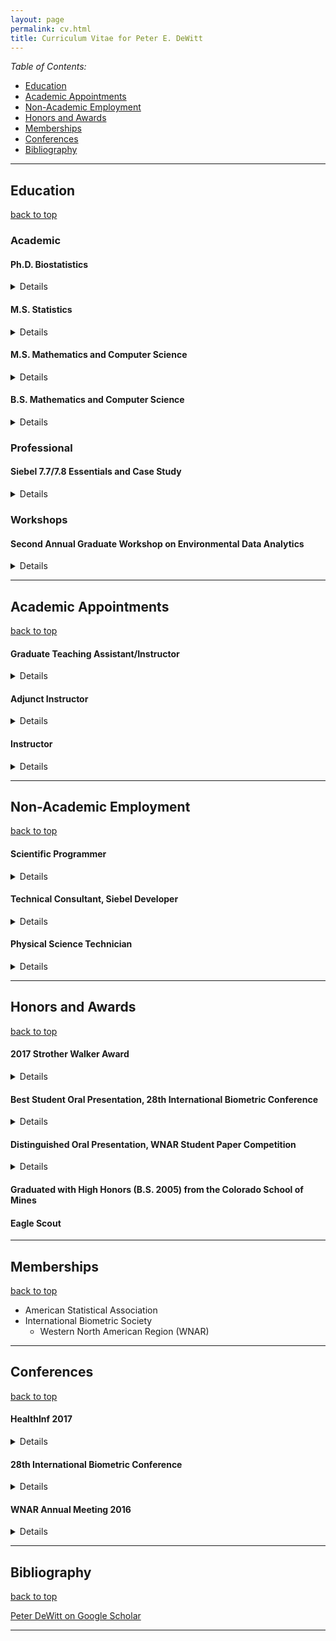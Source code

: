 ```yaml
---
layout: page
permalink: cv.html
title: Curriculum Vitae for Peter E. DeWitt
---
```


<a name="top"></a> *Table of Contents:*

* [Education](#education)
* [Academic Appointments](#academic_appointments)
* [Non-Academic Employment](#non_academic_employment)
* [Honors and Awards](#honor_awards)
* [Memberships](#memberships)
* [Conferences](#Conferences)
* [Bibliography](#Bibliography)

----

## <a name="education"></a>Education

[back to top](#top)

### Academic

#### Ph.D. Biostatistics
<details>
<ul>
<li> Title: Parsimonious B-Spline Regression Models via Control Polygon and Control Net Reduction for Identifying Factors Explaining Variation in Daily Hormone Profiles During the Menopausal Transition </li>
<li> Co-advisors: Nichole Carlson and Samantha MaWhinney
<li> May 2017 </li>
<li> University of Colorado Anschutz Medical Campus, Aurora, Colorado </li>
</ul>
</details>

#### M.S. Statistics
<details>
<ul>
<li> 2010 </li>
<li> Colorado State University, Fort Collins, Colorado</li>
</ul>
</details>

#### M.S. Mathematics and Computer Science
<details>
<ul>
<li> 2007 </li>
<li> Colorado School of Mines, Golden, Colorado</li>
</ul>
</details>

#### B.S. Mathematics and Computer Science
<details>
<ul>
<li> 2005 </li>
<li> Colorado School of Mines, Golden, Colorado</li>
<li> Graduate with High Honors </li>
<li> Minor: Engineering </li>
</ul>
</details>


### Professional

#### Siebel 7.7/7.8 Essentials and Case Study
<details>
<ul>
<li> 2007 </li>
<li> Siebel University, Los Angeles, California</li>
</ul>
</details>

### Workshops

#### Second Annual Graduate Workshop on Environmental Data Analytics
<details>
<ul>
<li> July 2015 </li>
<li> National Center for Atmospheric Research, Boulder, Colorado </li>
</ul>
</details>


-----

## <a name="academic_appointments"></a> Academic Appointments

[back to top](#top)

#### Graduate Teaching Assistant/Instructor
<details>
<ul>
<li> 2008-2010</li>
<li> Department of Statistics, Colorado State University, Fort Collins, Colorado</li>
</ul>
</details>

#### Adjunct Instructor
<details>
<ul>
<li> 2006-2007 </li>
<li> Department of Mathematics, Red Rocks Community Colorado, Lakewood, Colorado</li>
</ul>
</details>

#### Instructor
<details>
<ul>
<li> 2006-2007 </li>
<li> Department of Mathematics and Computer Science, Colorado School of Mines, Golden, Colorado</li>
</ul>
</details>

----

## <a name='non_academic_employment'></a> Non-Academic Employment

[back to top](#top)

#### Scientific Programmer
<details>
<ul>
<li> Summer Graduate Intern </li>
<li> National Renewable Energy Laboratory, Golden Colorado </li>
</ul>
</details>

#### Technical Consultant, Siebel Developer
<details>
<ul>
<li> Perficient, Inc. Denver Colorado </li>
</ul>
</details>

#### Physical Science Technician
<details>
<ul>
<li> National Water Quality Laboratory </li>
<li> United States Geological Survey, Denver, Colorado </li>
</ul>
</details>

----

## <a name='honor_awards'></a> Honors and Awards

[back to top](#top)

#### 2017 Strother Walker Award
<details>
<ul>
<li> Awarded for "outstanding work on your dissertatin, and your many contributions to computational work being done by your fellow classmates." </li>
<li> Awarded by the Department of Biostatistics and Informatics, University of
Colorado Anschutz Medical Campus </li>
</ul>
</details>

#### Best Student Oral Presentation, 28th International Biometric Conference
<details>
<ul>
<li> July 2016 </li>
<li> Awarded by [International Biometric Society](http://www.biometricsociety.org/) </li>
<li> Victoria, British Columbia, Canada </li>
</ul>
</details>

#### Distinguished Oral Presentation, WNAR Student Paper Competition
<details>
<ul>
<li> July 2016 </li>
<li> Awarded by Western North American Region (WNAR) of the [International Biometric Society](http://www.biometricsociety.org/) </li>
<li> Victoria, British Columbia, Canada </li>
</ul>
</details>

#### Graduated with High Honors (B.S. 2005) from the Colorado School of Mines

#### Eagle Scout

----

## <a name='memberships'></a> Memberships

[back to top](#top)

* American Statistical Association
* International Biometric Society
  * Western North American Region (WNAR)

----

## <a name='Conferences'></a> Conferences

[back to top](#top)

#### HealthInf 2017
<details>
<ul>
<li> Presented a paper: ["Collaborative Reproducible
Reporting: Git Submodules as a Data Security Solution"](https://scholar.google.com/citations?view_op=view_citation&hl=en&user=CBv7wlQAAAAJ&sortby=pubdate&citation_for_view=CBv7wlQAAAAJ:HDshCWvjkbEC)</li>
<li> February 2017 </li>
<li> Porto, Portugal </li>
</ul>
</details>

#### 28th International Biometric Conference
<details>
<ul>
<li> Presented a paper: "Parsimonious B-Spline Regression Models via Control Polygon Reduction" </li>
<li> July 2016 </li>
<li> Hosted by the [International Biometric Society](http://www.biometricsociety.org/) </li>
<li> Victoria, British Columbia, Canada </li>
</ul>
</details>

#### WNAR Annual Meeting 2016
<details>
<ul>
<li> Presented a paper: "Parsimonious B-Spline Regression Models via Control Polygon Reduction" </li>
<li> July 2016 </li>
<li> Concurrent with 28th International Biometric Conference </li>
<li> Victoria, British Columbia, Canada </li>
</ul>
</details>

----

## <a name='Bibliography'></a> Bibliography

[back to top](#top)

<a href="https://scholar.google.com/citations?user={{ site.author.google_scholar }}" title="Peter DeWitt on Google Scholar" target="_blank">
  <i class="ai ai-google-scholar-square ai-3x"></i>
  <span class="label">Peter DeWitt on Google Scholar</span>
</a>


----
